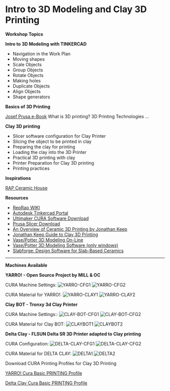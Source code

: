 # Intro to 3D Modeling and Clay 3D Printing

**Workshop Topics**

**Intro to 3D Modeling with TINKERCAD**
* Navigation in the Work Plan
* Moving shapes
* Scale Objects
* Group Objects
* Rotate Objects
* Making holes
* Duplicate Objects
* Align Objects
* Shape generators

**Basics of 3D Printing**

[Josef Prusa e-Book](https://mill.pt/share/basics-of-3D-printing.pdf)
What is 3D printing?
3D Printing Technologies
...

**Clay 3D printing**
* Slicer software configuration for Clay Printer
* Slicing the object to be printed in clay
* Preparing the clay for printing
* Loading the clay into the 3D Printer
* Practical 3D printing with clay
* Printer Preparation for Clay 3D printing
* Printing practices

**Inspirations**

[RAP Ceramic House](https://studiorap.nl/Ceramic-House)



**Resources**
* [RepRap WIKI](https://reprap.org/wiki/RepRap)
* [Autodesk Tinkercad Portal](https://www.tinkercad.com/)
* [Ultimaker CURA Software Download](https://ultimaker.com/software/ultimaker-cura/)
* [Prusa Slicer Download](https://www.prusa3d.com/page/prusaslicer_424/)
* [An Overview of Ceramic 3D Printing by Jonathan Keep](https://www.youtube.com/embed/Z72X9SqDJ_s)
* [Jonathan Keep Guide to Clay 3D Printing](https://mill.pt/share/JKeep-Guide_to_Clay_3D_Printing_-_2020.pdf)
* [Vase/Potter 3D Modeling On-Line](https://www.vasedjinn.com/)
* [Vase/Potter 3D Modeling Software (only windows)](https://potterdraw.sourceforge.io/download.html)
* [Slabforge: Design Software for Slab-Based Ceramics](https://handandmachine.org/index.php/2021/10/15/slabforge/)


---

**Machines Available**

**YARRO! - Open Source Project by MILL & OC**

CURA Machine Settings:
![YARRO-CFG1](https://hackmd.io/_uploads/BkQR3TtHa.png)
![YARRO-CFG2](https://hackmd.io/_uploads/HyX0npYHa.png)

CURA Material for YARRO!:
![YARRO-CLAY1](https://hackmd.io/_uploads/rync-0KB6.png)
![YARRO-CLAY2](https://hackmd.io/_uploads/Hyh9ZRtSp.png)


**Clay BOT - Tronxy 3d Clay Printer** 

CURA Machine Settings::
![CLAY-BOT-CFG1](https://hackmd.io/_uploads/Skga0aFSp.png)
![CLAY-BOT-CFG2](https://hackmd.io/_uploads/ry-V2aKSp.png)

CURA Material for Clay BOT:
![CLAYBOT1](https://hackmd.io/_uploads/BycsM0KB6.png)
![CLAYBOT2](https://hackmd.io/_uploads/rkcizAYHa.png)


**Delta Clay - FLSUN Delta SR 3D Printer adapted to Clay printing**

CURA Configuration:
![DELTA-CLAY-CFG1](https://hackmd.io/_uploads/Hkd4l0Krp.png)
![DELTA-CLAY-CFG2](https://hackmd.io/_uploads/Syu4eAtSp.png)

CURA Material for DELTA CLAY:
![DELTA1](https://hackmd.io/_uploads/BkQ04RYBp.png)
![DELTA2](https://hackmd.io/_uploads/BkmCNRtBp.png)

Download CURA Printing Profiles for Clay 3D Printing

[YARRO! Cura Basic PRINTING Profile](https://mill.pt/share/YARRO_Cura.zip)

[Delta Clay Cura Basic PRINTING Profile](https://)





















